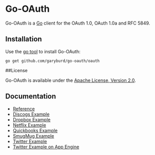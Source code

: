 # Go-OAuth

Go-OAuth is a [Go](http://golang.org/) client for the OAuth 1.0, OAuth 1.0a and RFC 5849.

## Installation

Use the [go tool](http://weekly.golang.org/cmd/go/) to install Go-OAuth:

    go get github.com/garyburd/go-oauth/oauth

##License

Go-OAuth is available under the [Apache License, Version 2.0](http://www.apache.org/licenses/LICENSE-2.0.html).

## Documentation
    
- [Reference](http://godoc.org/github.com/garyburd/go-oauth/oauth)
- [Discogs Example](http://github.com/garyburd/go-oauth/tree/master/examples/discogs)
- [Dropbox Example](http://github.com/garyburd/go-oauth/tree/master/examples/dropbox)
- [Netflix Example](http://github.com/garyburd/go-oauth/tree/master/examples/netflix)
- [Quickbooks Example](http://github.com/garyburd/go-oauth/tree/master/examples/quickbooks)
- [SmugMug Example](https://github.com/garyburd/go-oauth/tree/master/examples/smugmug)
- [Twitter Example](http://github.com/garyburd/go-oauth/tree/master/examples/twitter) 
- [Twitter Example on App Engine](http://github.com/garyburd/go-oauth/tree/master/examples/appengine) 

